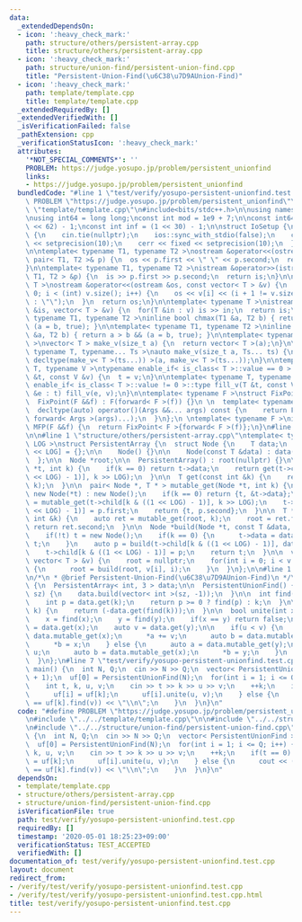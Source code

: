 ```yaml
---
data:
  _extendedDependsOn:
  - icon: ':heavy_check_mark:'
    path: structure/others/persistent-array.cpp
    title: structure/others/persistent-array.cpp
  - icon: ':heavy_check_mark:'
    path: structure/union-find/persistent-union-find.cpp
    title: "Persistent-Union-Find(\u6C38\u7D9AUnion-Find)"
  - icon: ':heavy_check_mark:'
    path: template/template.cpp
    title: template/template.cpp
  _extendedRequiredBy: []
  _extendedVerifiedWith: []
  _isVerificationFailed: false
  _pathExtension: cpp
  _verificationStatusIcon: ':heavy_check_mark:'
  attributes:
    '*NOT_SPECIAL_COMMENTS*': ''
    PROBLEM: https://judge.yosupo.jp/problem/persistent_unionfind
    links:
    - https://judge.yosupo.jp/problem/persistent_unionfind
  bundledCode: "#line 1 \"test/verify/yosupo-persistent-unionfind.test.cpp\"\n#define\
    \ PROBLEM \"https://judge.yosupo.jp/problem/persistent_unionfind\"\n\n#line 1\
    \ \"template/template.cpp\"\n#include<bits/stdc++.h>\n\nusing namespace std;\n\
    \nusing int64 = long long;\nconst int mod = 1e9 + 7;\n\nconst int64 infll = (1LL\
    \ << 62) - 1;\nconst int inf = (1 << 30) - 1;\n\nstruct IoSetup {\n  IoSetup()\
    \ {\n    cin.tie(nullptr);\n    ios::sync_with_stdio(false);\n    cout << fixed\
    \ << setprecision(10);\n    cerr << fixed << setprecision(10);\n  }\n} iosetup;\n\
    \n\ntemplate< typename T1, typename T2 >\nostream &operator<<(ostream &os, const\
    \ pair< T1, T2 >& p) {\n  os << p.first << \" \" << p.second;\n  return os;\n\
    }\n\ntemplate< typename T1, typename T2 >\nistream &operator>>(istream &is, pair<\
    \ T1, T2 > &p) {\n  is >> p.first >> p.second;\n  return is;\n}\n\ntemplate< typename\
    \ T >\nostream &operator<<(ostream &os, const vector< T > &v) {\n  for(int i =\
    \ 0; i < (int) v.size(); i++) {\n    os << v[i] << (i + 1 != v.size() ? \" \"\
    \ : \"\");\n  }\n  return os;\n}\n\ntemplate< typename T >\nistream &operator>>(istream\
    \ &is, vector< T > &v) {\n  for(T &in : v) is >> in;\n  return is;\n}\n\ntemplate<\
    \ typename T1, typename T2 >\ninline bool chmax(T1 &a, T2 b) { return a < b &&\
    \ (a = b, true); }\n\ntemplate< typename T1, typename T2 >\ninline bool chmin(T1\
    \ &a, T2 b) { return a > b && (a = b, true); }\n\ntemplate< typename T = int64\
    \ >\nvector< T > make_v(size_t a) {\n  return vector< T >(a);\n}\n\ntemplate<\
    \ typename T, typename... Ts >\nauto make_v(size_t a, Ts... ts) {\n  return vector<\
    \ decltype(make_v< T >(ts...)) >(a, make_v< T >(ts...));\n}\n\ntemplate< typename\
    \ T, typename V >\ntypename enable_if< is_class< T >::value == 0 >::type fill_v(T\
    \ &t, const V &v) {\n  t = v;\n}\n\ntemplate< typename T, typename V >\ntypename\
    \ enable_if< is_class< T >::value != 0 >::type fill_v(T &t, const V &v) {\n  for(auto\
    \ &e : t) fill_v(e, v);\n}\n\ntemplate< typename F >\nstruct FixPoint : F {\n\
    \  FixPoint(F &&f) : F(forward< F >(f)) {}\n \n  template< typename... Args >\n\
    \  decltype(auto) operator()(Args &&... args) const {\n    return F::operator()(*this,\
    \ forward< Args >(args)...);\n  }\n};\n \ntemplate< typename F >\ninline decltype(auto)\
    \ MFP(F &&f) {\n  return FixPoint< F >{forward< F >(f)};\n}\n#line 4 \"test/verify/yosupo-persistent-unionfind.test.cpp\"\
    \n\n#line 1 \"structure/others/persistent-array.cpp\"\ntemplate< typename T, int\
    \ LOG >\nstruct PersistentArray {\n  struct Node {\n    T data;\n    Node *child[1\
    \ << LOG] = {};\n\n    Node() {}\n\n    Node(const T &data) : data(data) {}\n\
    \  };\n\n  Node *root;\n\n  PersistentArray() : root(nullptr) {}\n\n  T get(Node\
    \ *t, int k) {\n    if(k == 0) return t->data;\n    return get(t->child[k & ((1\
    \ << LOG) - 1)], k >> LOG);\n  }\n\n  T get(const int &k) {\n    return get(root,\
    \ k);\n  }\n\n  pair< Node *, T * > mutable_get(Node *t, int k) {\n    t = t ?\
    \ new Node(*t) : new Node();\n    if(k == 0) return {t, &t->data};\n    auto p\
    \ = mutable_get(t->child[k & ((1 << LOG) - 1)], k >> LOG);\n    t->child[k & ((1\
    \ << LOG) - 1)] = p.first;\n    return {t, p.second};\n  }\n\n  T *mutable_get(const\
    \ int &k) {\n    auto ret = mutable_get(root, k);\n    root = ret.first;\n   \
    \ return ret.second;\n  }\n\n  Node *build(Node *t, const T &data, int k) {\n\
    \    if(!t) t = new Node();\n    if(k == 0) {\n      t->data = data;\n      return\
    \ t;\n    }\n    auto p = build(t->child[k & ((1 << LOG) - 1)], data, k >> LOG);\n\
    \    t->child[k & ((1 << LOG) - 1)] = p;\n    return t;\n  }\n\n  void build(const\
    \ vector< T > &v) {\n    root = nullptr;\n    for(int i = 0; i < v.size(); i++)\
    \ {\n      root = build(root, v[i], i);\n    }\n  }\n};\n\n#line 1 \"structure/union-find/persistent-union-find.cpp\"\
    \n/*\n * @brief Persistent-Union-Find(\u6C38\u7D9AUnion-Find)\n */\nstruct PersistentUnionFind\
    \ {\n  PersistentArray< int, 3 > data;\n\n  PersistentUnionFind() {}\n\n  PersistentUnionFind(int\
    \ sz) {\n    data.build(vector< int >(sz, -1));\n  }\n\n  int find(int k) {\n\
    \    int p = data.get(k);\n    return p >= 0 ? find(p) : k;\n  }\n\n  int size(int\
    \ k) {\n    return (-data.get(find(k)));\n  }\n\n  bool unite(int x, int y) {\n\
    \    x = find(x);\n    y = find(y);\n    if(x == y) return false;\n    auto u\
    \ = data.get(x);\n    auto v = data.get(y);\n\n    if(u < v) {\n      auto a =\
    \ data.mutable_get(x);\n      *a += v;\n      auto b = data.mutable_get(y);\n\
    \      *b = x;\n    } else {\n      auto a = data.mutable_get(y);\n      *a +=\
    \ u;\n      auto b = data.mutable_get(x);\n      *b = y;\n    }\n    return true;\n\
    \  }\n};\n#line 7 \"test/verify/yosupo-persistent-unionfind.test.cpp\"\n\nint\
    \ main() {\n  int N, Q;\n  cin >> N >> Q;\n  vector< PersistentUnionFind > uf(Q\
    \ + 1);\n  uf[0] = PersistentUnionFind(N);\n  for(int i = 1; i <= Q; i++) {\n\
    \    int t, k, u, v;\n    cin >> t >> k >> u >> v;\n    ++k;\n    if(t == 0) {\n\
    \      uf[i] = uf[k];\n      uf[i].unite(u, v);\n    } else {\n      cout << (uf[k].find(u)\
    \ == uf[k].find(v)) << \"\\n\";\n    }\n  }\n}\n"
  code: "#define PROBLEM \"https://judge.yosupo.jp/problem/persistent_unionfind\"\n\
    \n#include \"../../template/template.cpp\"\n\n#include \"../../structure/others/persistent-array.cpp\"\
    \n#include \"../../structure/union-find/persistent-union-find.cpp\"\n\nint main()\
    \ {\n  int N, Q;\n  cin >> N >> Q;\n  vector< PersistentUnionFind > uf(Q + 1);\n\
    \  uf[0] = PersistentUnionFind(N);\n  for(int i = 1; i <= Q; i++) {\n    int t,\
    \ k, u, v;\n    cin >> t >> k >> u >> v;\n    ++k;\n    if(t == 0) {\n      uf[i]\
    \ = uf[k];\n      uf[i].unite(u, v);\n    } else {\n      cout << (uf[k].find(u)\
    \ == uf[k].find(v)) << \"\\n\";\n    }\n  }\n}\n"
  dependsOn:
  - template/template.cpp
  - structure/others/persistent-array.cpp
  - structure/union-find/persistent-union-find.cpp
  isVerificationFile: true
  path: test/verify/yosupo-persistent-unionfind.test.cpp
  requiredBy: []
  timestamp: '2020-05-01 18:25:23+09:00'
  verificationStatus: TEST_ACCEPTED
  verifiedWith: []
documentation_of: test/verify/yosupo-persistent-unionfind.test.cpp
layout: document
redirect_from:
- /verify/test/verify/yosupo-persistent-unionfind.test.cpp
- /verify/test/verify/yosupo-persistent-unionfind.test.cpp.html
title: test/verify/yosupo-persistent-unionfind.test.cpp
---
```

